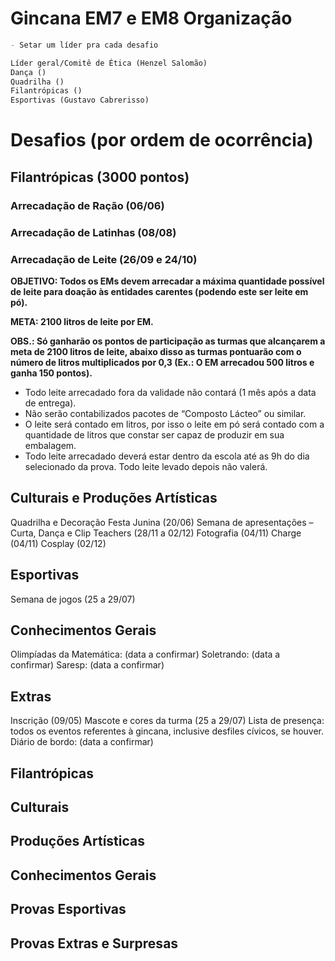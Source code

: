# Gincana EM7 e EM8 Organização


```markdown
- Setar um líder pra cada desafio

Líder geral/Comitê de Ética (Henzel Salomão) 
Dança () 
Quadrilha ()
Filantrópicas ()
Esportivas (Gustavo Cabrerisso)
```



# Desafios (por ordem de ocorrência)

## Filantrópicas (3000 pontos)

### Arrecadação de Ração (06/06)

### Arrecadação de Latinhas (08/08)

### Arrecadação de Leite (26/09 e 24/10)

**OBJETIVO: Todos os EMs devem arrecadar a máxima quantidade possível de leite para doação às entidades carentes (podendo este ser leite em pó).**

**META: 2100 litros de leite por EM.**

**OBS.: Só ganharão os pontos de participação as turmas que alcançarem a meta de 2100 litros de leite, abaixo disso as turmas pontuarão com o número de litros multiplicados por 0,3 (Ex.: O EM arrecadou 500 litros e ganha 150 pontos).**


- Todo leite arrecadado fora da validade não contará (1 mês após a data de entrega).
- Não serão contabilizados pacotes de “Composto Lácteo” ou similar.
- O leite será contado em litros, por isso o leite em pó será contado com a quantidade de litros que constar ser capaz de produzir em sua embalagem.
- Todo leite arrecadado deverá estar dentro da escola até as 9h do dia selecionado da prova. Todo leite levado depois não valerá.

## Culturais e Produções Artísticas
Quadrilha e Decoração Festa Junina (20/06)
Semana de apresentações – Curta, Dança e Clip Teachers (28/11 a 02/12)
Fotografia (04/11)
Charge (04/11)
Cosplay (02/12)

## Esportivas
Semana de jogos (25 a 29/07)

## Conhecimentos Gerais
Olimpíadas da Matemática: (data a confirmar)
Soletrando: (data a confirmar)
Saresp: (data a confirmar)

## Extras
Inscrição (09/05)
Mascote e cores da turma (25 a 29/07)
Lista de presença: todos os eventos referentes à gincana, inclusive desfiles cívicos, se houver.
Diário de bordo: (data a confirmar)


## Filantrópicas
## Culturais
## Produções Artísticas
## Conhecimentos Gerais
## Provas Esportivas
## Provas Extras e Surpresas
